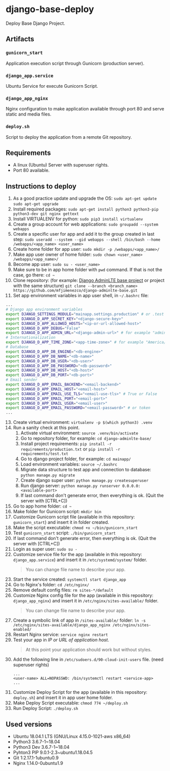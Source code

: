# django-base-deploy
Deploy Base Django Project.

## Artifacts

### `gunicorn_start`
Application execution script through Gunicorn (production server).

### `django_app.service`
Ubuntu Service for execute Gunicorn Script.

### `django_app_nginx`
Nginx configuration to make application available through port 80 and serve static and media files.

### `deploy.sh`
Script to deploy the application from a remote Git repository.

## Requirements

- A linux (Ubuntu) Server with superuser rights.
- Port 80 available.

## Instructions to deploy

1. As a good practice update and upgrade the OS:
   `sudo apt-get update`
   `sudo apt-get upgrade`
2. Install required packages:
   `sudo apt-get install python3 python3-pip python3-dev git nginx gettext`
3. Install VIRTUALENV for python:
   `sudo pip3 install virtualenv`
4. Create a group account for web applications:
   `sudo groupadd --system webapps`
5. Create a specific user for app and add it to the group created in last step:
   `sudo useradd --system --gid webapps --shell /bin/bash --home /webapps/<app_name> <user_name>`
6. Create home folder for app user:
   `sudo mkdir -p /webapps/<app_name>/`
7. Make app user owner of home folder:
   `sudo chown <user_name> /webapps/<app_name>/`
8. Become app user:
   `sudo su - <user_name>`
9.  Make sure to be in app home folder with `pwd` command. If that is not the case, go there:
   `cd ~`
11. Clone repository: (for example: [Django AdminLTE base project](https://github.com/mfjimenezco/django-adminlte-base) or project with the same structure) 
   `git clone --branch <branch_name> https://github.com/mfjimenezco/django-adminlte-base.git`
12. Set app environment variables in app user shell, in `~/.bashrc` file:
   ```bash
   ...
   # Django app environment variables
   export DJANGO_SETTINGS_MODULE="mainapp.settings.production" # or .test
   export DJANGO_D_APP_SECRET_KEY="<django-secure-key>"
   export DJANGO_D_APP_ALLOWED_HOSTS="<ip-or-url-allowed-host>"
   export DJANGO_D_APP_DEBUG="False"
   export DJANGO_D_APP_ADMIN_URL="<django-admin-url>" # for example "admin/"
   # Internationalization
   export DJANGO_D_APP_TIME_ZONE="<app-time-zone>" # for example "America/Bogota"
   # Database
   export DJANGO_D_APP_DB_ENGINE="<db-engine>"
   export DJANGO_D_APP_DB_NAME="<db-name>"
   export DJANGO_D_APP_DB_USER="<db-user>"
   export DJANGO_D_APP_DB_PASSWORD="<db-password>"
   export DJANGO_D_APP_DB_HOST="<db-host>"
   export DJANGO_D_APP_DB_PORT="<db-port>"
   # Email sender
   export DJANGO_D_APP_EMAIL_BACKEND="<email-backend>"
   export DJANGO_D_APP_EMAIL_HOST="<email-host>"
   export DJANGO_D_APP_EMAIL_USE_TLS="<email-use-tls>" # True or False
   export DJANGO_D_APP_EMAIL_PORT="<email-port>"
   export DJANGO_D_APP_EMAIL_USER="<email-user>"
   export DJANGO_D_APP_EMAIL_PASSWORD="<email-password>" # or token
   ...
   ```
13. Create virtual environment:
    `virtualenv -p $(which python3) .venv`
14. Run a sanity check at this point.
    1.  Activate virtual environment:
        `source .venv/bin/activate`
    2.  Go to repository folder, for example:
        `cd django-adminlte-base/`
    3. Install project requirements:
        `pip install -r requirements/production.txt` or `pip install -r requirements/test.txt`
    4.  Go to django project folder, for example:
        `cd mainapp/`
    5.  Load environment variables:
        `source ~/.bashrc`
    6.  Migrate data structure to test app and connection to database:
        `python manage.py migrate`
    7.  Create django super user:
        `python manage.py createsuperuser`
    8.  Run django server:
        `python manage.py runserver 0.0.0.0:<available-port>`
    9.  If last command don't generate error, then everything is ok. (Quit the server with [CTRL+C])
15. Go to app home folder:
    `cd ~`
16. Make folder for Gunicorn script:
    `mkdir bin`
17. Customize Gunicorn script file (available in this repository: `gunicorn_start`) and insert it in folder created.
18. Make the script executable:
    `chmod +x ~/bin/gunicorn_start`
19. Test `gunicorn_start` script:
    `./bin/gunicorn_start`
20. If last command don't generate error, then everything is ok. (Quit the server with [CTRL+C])
21. Login as super user:
    `sudo su -`
22. Customize service file for the app (available in this repository: `django_app.service`) and insert it in `/etc/systemd/system/` folder.
    > You can change file name to describe your app.
23. Start the service created:
    `systemctl start django_app`
24. Go to Nginx's folder:
    `cd /etc/nginx/`
25. Remove default config files:
    `rm sites-*/default`
26. Customize Nginx config file for the app (available in this repository: `django_app_nginx`) and insert it in `/etc/nginx/sites-available/` folder.
    > You can change file name to describe your app.
27. Create a symbolic link of app in `/sites-available/` folder:
    `ln -s /etc/nginx/sites-available/django_app_nginx /etc/nginx/sites-enabled/`
28. Restart Nginx service:
    `service nginx restart`
29. Test your app in *IP or URL of application host*.
    > At this point your application should work but without styles.
30. Add the following line in `/etc/sudoers.d/90-cloud-init-users` file. (need superuser rights)
    ```
    ...
    <user-name> ALL=NOPASSWD: /bin/systemctl restart <service-app>
    ...
    ```
31. Customize Deploy Script for the app (available in this repository: `deploy.sh`) and insert it in app user home folder.
32. Make Deploy Script executable:
    `chmod 774 ~/deploy.sh`
33. Run Deploy Script:
    `./deploy.sh`

## Used versions

- Ubuntu 18.04.1 LTS (GNU/Linux 4.15.0-1021-aws x86_64)
- Python3 3.6.7-1~18.04
- Python3 Dev 3.6.7-1~18.04
- Pyhton3 PIP 9.0.1-2.3~ubuntu1.18.04.5
- Git 1:2.17.1-1ubuntu0.9
- Nginx 1.14.0-0ubuntu1.9
